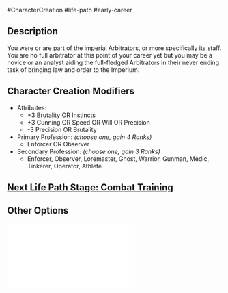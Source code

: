 #CharacterCreation #life-path #early-career 
## Description
You were or are part of the imperial Arbitrators, or more specifically its staff. You are no full arbitrator at this point of your career yet but you may be a novice or an analyst aiding the full-fledged Arbitrators in their never ending task of bringing law and order to the Imperium.

## Character Creation Modifiers
- Attributes:
	- +3 Brutality OR Instincts 
	- +3 Cunning OR Speed OR Will OR Precision 
	- -3 Precision OR Brutality 
- Primary Profession: _(choose one, gain 4 Ranks)_
	- Enforcer OR Observer 
- Secondary Profession: _(choose one, gain 3 Ranks)_
	- Enforcer, Observer, Loremaster, Ghost, Warrior, Gunman, Medic, Tinkerer, Operator, Athlete
## [Next Life Path Stage: Combat Training](</LifePath/CombatTraining/Combat Training.md>)

## Other Options
![](</LifePath/EarlyCareer/List of Early Careers.md>)